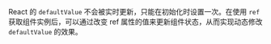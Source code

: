 React 的 `defaultValue` 不会被实时更新，只能在初始化时设置一次。在使用 `ref` 获取组件实例后，可以通过改变 ref 属性的值来更新组件状态，从而实现动态修改 `defaultValue` 的效果。
